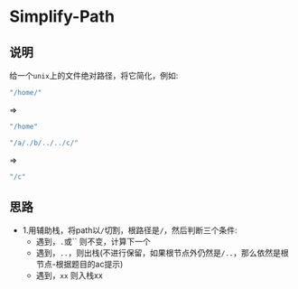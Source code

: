 # Simplify-Path

## 说明

给一个`unix`上的文件绝对路径，将它简化，例如:

```js
"/home/"
```
=>

```js
"/home"
```

```js
"/a/./b/../../c/"
```
=>

```js
"/c"
```

## 思路

- 1.用辅助栈，将path以`/`切割，根路径是`/`，然后判断三个条件:
	* 遇到，`.`或`` 则不变，计算下一个
	* 遇到，`..`，则出栈(不进行保留，如果根节点外仍然是`/..`，那么依然是根节点-根据题目的ac提示)
	* 遇到，`xx` 则入栈xx